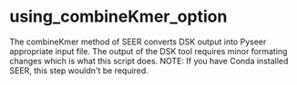 # using_combineKmer_option
The combineKmer method of SEER converts DSK output into Pyseer appropriate input file. The output of the DSK tool requires minor formating changes which is what this script does. 
NOTE: If you have Conda installed SEER, this step wouldn't be required.
